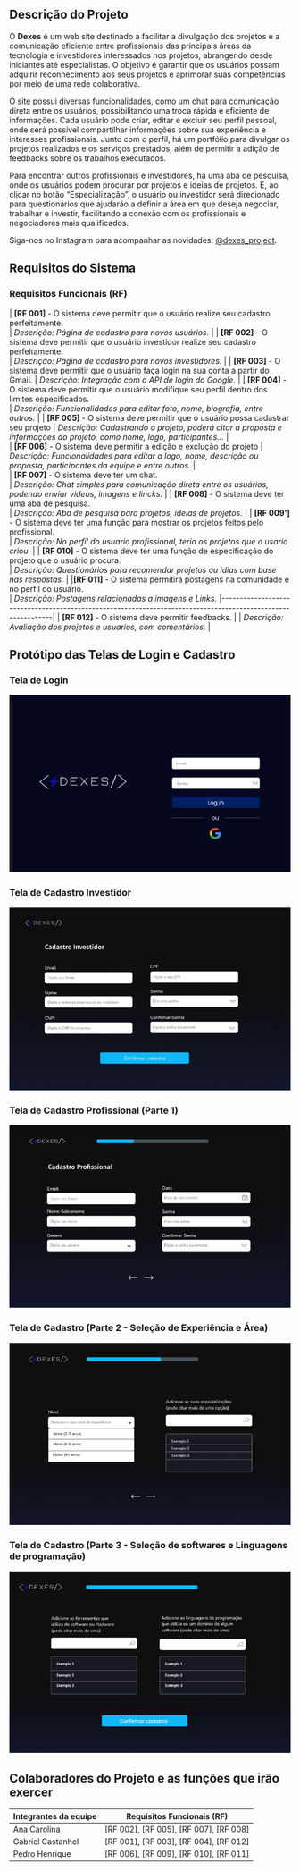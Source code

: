 
## Descrição do Projeto

O **Dexes** é um web site destinado a facilitar a divulgação dos projetos e a comunicação eficiente entre profissionais das principais áreas da tecnologia e investidores interessados nos projetos, abrangendo desde iniciantes até especialistas. O objetivo é garantir que os usuários possam adquirir reconhecimento aos seus projetos e aprimorar suas competências por meio de uma rede colaborativa.

O site possui diversas funcionalidades, como um chat para comunicação direta entre os usuários, possibilitando uma troca rápida e eficiente de informações. Cada usuário pode criar, editar e excluir seu perfil pessoal, onde será possível compartilhar informações sobre sua experiência e interesses profissionais. Junto com o perfil, há um portfólio para divulgar os projetos realizados e os serviços prestados, além de permitir a adição de feedbacks sobre os trabalhos executados.

Para encontrar outros profissionais e investidores, há uma aba de pesquisa, onde os usuários podem procurar por projetos e ideias de projetos. E, ao clicar no botão “Especialização”, o usuário ou investidor será direcionado para questionários que ajudarão a definir a área em que deseja negociar, trabalhar e investir, facilitando a conexão com os profissionais e negociadores mais qualificados.

Siga-nos no Instagram para acompanhar as novidades: [@dexes_project](https://www.instagram.com/dexes_project?igsh=MXg1NzM1cG9icDRwMA==).

## Requisitos do Sistema

### Requisitos Funcionais (RF)


| **[RF 001]** - O sistema deve permitir que o usuário realize seu cadastro perfeitamente.  
|  *Descrição: Página de cadastro para novos usuários.*
|
| **[RF 002]** - O sistema deve permitir que o usuário investidor realize seu cadastro perfeitamente.  
|  *Descrição: Página de cadastro para novos investidores.*
|
| **[RF 003]** - O sistema deve permitir que o usuário faça login na sua conta a partir do Gmail.
|  *Descrição: Integração com a API de login do Google.*
|
| **[RF 004]** - O sistema deve permitir que o usuário modifique seu perfil dentro dos limites especificados.  
|  *Descrição: Funcionalidades para editar foto, nome, biografia, entre outros.*
|
|  **[RF 005]** - O sistema deve permitir que o usuário possa cadastrar seu projeto
|   *Descrição: Cadastrando o projeto, poderá citar a proposta e informações do projeto, como nome, logo, participantes...*
|   
|  **[RF 006]** - O sistema deve permitir a edição  e exclução do projeto
|  *Descrição: Funcionalidades para editar a logo, nome, descrição ou proposta, participantes da equipe e entre outros.*
|  
|  **[RF 007]** - O sistema deve ter um chat.  
|  *Descrição: Chat simples para comunicação direta entre os usuários, podendo enviar videos, imagens e lincks.*
|
|  **[RF 008]** - O sistema deve ter uma aba de pesquisa.  
|  *Descrição: Aba de pesquisa para projetos, ideias de projetos.*
|
| **[RF 009']** - O sistema deve ter uma função para mostrar os projetos feitos pelo profissional.  
|  *Descrição: No perfil do usuario profissional, teria os projetos que o usario criou.*
|
| **[RF 010]** - O sistema deve ter uma função de especificação do projeto que o usuário procura.  
|  *Descrição: Questionários para recomendar projetos ou idias com base nas respostas.*
|
|**[RF 011]** - O sistema permitirá postagens na comunidade e no perfil do usuário.  
|  *Descrição: Postagens relacionadas a imagens e Links.*
|-------------------------------------------------------------------------------------------------------------|
| **[RF 012]** - O sistema deve permitir feedbacks.                                                           |
|  *Descrição: Avaliação dos projetos e usuarios, com comentários.*                                           |

## Protótipo das Telas de Login e Cadastro

### Tela de Login
![Login](./3-fase-sa/public/img/Login.png)

### Tela de Cadastro  Investidor
![Cadastro_investidor](./3-fase-sa/public/img/Tela_cadastro_investidor.png)

### Tela de Cadastro  Profissional (Parte 1)
![Cadastro](./3-fase-sa/public/img/Tela_cadastro_profissional_1.png)

### Tela de Cadastro (Parte 2 - Seleção de Experiência e Área)
![Cadastro 2](./3-fase-sa/public/img/Tela_cadastro_profissional_2.png)

### Tela de Cadastro (Parte 3 - Seleção de softwares e Linguagens de programação)
![Cadastro 3](./3-fase-sa/public/img/Tela_cadastro_prossional_3.png)

## Colaboradores do Projeto e as funções que irão exercer

| Integrantes da equipe | Requisitos Funcionais (RF)                |
|-----------------------|-------------------------------------------|
| Ana Carolina          | [RF 002], [RF 005], [RF 007], [RF 008]    |
| Gabriel Castanhel     | [RF 001], [RF 003], [RF 004], [RF 012]    |
| Pedro Henrique        | [RF 006], [RF 009], [RF 010], [RF 011]    |
